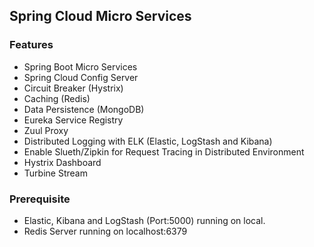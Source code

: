 ## Spring Cloud Micro Services

### Features
- Spring Boot Micro Services
- Spring Cloud Config Server
- Circuit Breaker (Hystrix)
- Caching (Redis)
- Data Persistence (MongoDB)
- Eureka Service Registry
- Zuul Proxy
- Distributed Logging with ELK (Elastic, LogStash and Kibana)
- Enable Slueth/Zipkin for Request Tracing in Distributed Environment
- Hystrix Dashboard
- Turbine Stream

### Prerequisite
- Elastic, Kibana and LogStash (Port:5000) running on local.
- Redis Server running on localhost:6379
